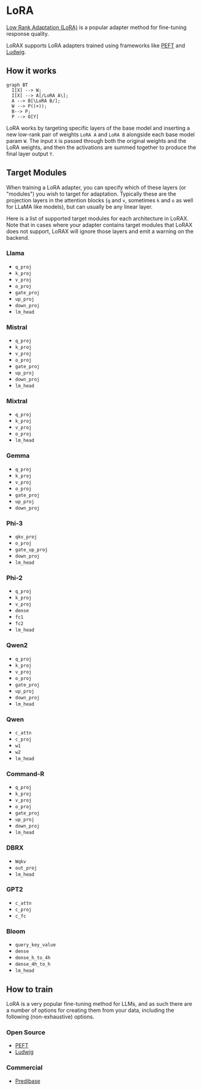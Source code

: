 # LoRA

[Low Rank Adaptation (LoRA)](https://arxiv.org/abs/2106.09685) is a popular adapter method for fine-tuning response quality. 

LoRAX supports LoRA adapters trained using frameworks like [PEFT](https://github.com/huggingface/peft) and [Ludwig](https://ludwig.ai/).

## How it works

``` mermaid
graph BT
  I[X] --> W;
  I[X] --> A[/LoRA A\];
  A --> B[\LoRA B/];
  W --> P((+));
  B--> P;
  P --> O[Y]
```

LoRA works by targeting specific layers of the base model and inserting a new low-rank pair of weights `LoRA A` and `LoRA B` alongside each base model
param `W`. The input `X` is passed through both the original weights and the LoRA weights, and then the activations are summed together
to produce the final layer output `Y`.

## Target Modules

When training a LoRA adapter, you can specify which of these layers (or "modules") you wish to target for adaptation. Typically
these are the projection layers in the attention blocks (`q` and `v`, sometimes `k` and `o` as well for LLaMA like models), but can
usually be any linear layer.

Here is a list of supported target modules for each architecture in LoRAX. Note that in cases where your adapter contains target
modules that LoRAX does not support, LoRAX will ignore those layers and emit a warning on the backend.

### Llama

- `q_proj`
- `k_proj`
- `v_proj`
- `o_proj`
- `gate_proj`
- `up_proj`
- `down_proj`
- `lm_head`

### Mistral

- `q_proj`
- `k_proj`
- `v_proj`
- `o_proj`
- `gate_proj`
- `up_proj`
- `down_proj`
- `lm_head`

### Mixtral

- `q_proj`
- `k_proj`
- `v_proj`
- `o_proj`
- `lm_head`

### Gemma

- `q_proj`
- `k_proj`
- `v_proj`
- `o_proj`
- `gate_proj`
- `up_proj`
- `down_proj`

### Phi-3

- `qkv_proj`
- `o_proj`
- `gate_up_proj`
- `down_proj`
- `lm_head`

### Phi-2

- `q_proj`
- `k_proj`
- `v_proj`
- `dense`
- `fc1`
- `fc2`
- `lm_head`

### Qwen2

- `q_proj`
- `k_proj`
- `v_proj`
- `o_proj`
- `gate_proj`
- `up_proj`
- `down_proj`
- `lm_head`

### Qwen

- `c_attn`
- `c_proj`
- `w1`
- `w2`
- `lm_head`

### Command-R

- `q_proj`
- `k_proj`
- `v_proj`
- `o_proj`
- `gate_proj`
- `up_proj`
- `down_proj`
- `lm_head`

### DBRX

- `Wqkv`
- `out_proj`
- `lm_head`

### GPT2

- `c_attn`
- `c_proj`
- `c_fc`

### Bloom

- `query_key_value`
- `dense`
- `dense_h_to_4h`
- `dense_4h_to_h`
- `lm_head`

## How to train

LoRA is a very popular fine-tuning method for LLMs, and as such there are a number of options for creating them
from your data, including the following (non-exhaustive) options.

### Open Source

- [PEFT](https://github.com/huggingface/peft)
- [Ludwig](https://ludwig.ai/)

### Commercial

- [Predibase](https://predibase.com/)
